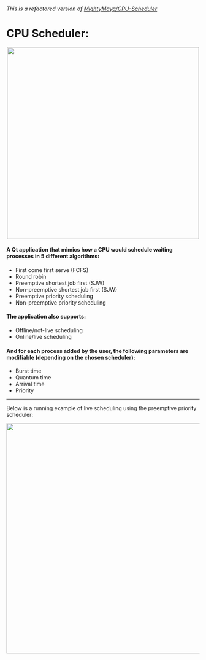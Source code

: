 ###### This is a refactored version of [MightyMaya/CPU-Scheduler](https://github.com/MightyMaya/CPU-Scheduler)

# CPU Scheduler:
<p align="center"> <img src=https://github.com/MariamH78/CPU-Scheduler/assets/99722575/e87f2bad-2694-4593-b2ff-db0eb930e91e width="500"> </p>

#### A Qt application that mimics how a CPU would schedule waiting processes in 5 different algorithms:
* First come first serve (FCFS)
* Round robin
* Preemptive shortest job first (SJW)
* Non-preemptive shortest job first (SJW)
* Preemptive priority scheduling
* Non-preemptive priority scheduling

#### The application also supports:
* Offline/not-live scheduling
* Online/live scheduling

#### And for each process added by the user, the following parameters are modifiable (depending on the chosen scheduler):
* Burst time
* Quantum time
* Arrival time
* Priority
---
Below is a running example of live scheduling using the preemptive priority scheduler:
<p align="center"><img src=https://github.com/MariamH78/CPU-Scheduler/assets/99722575/9d503a58-1cbd-4d4f-9ddc-c02a7cf21aa5 width="600"></p>
